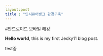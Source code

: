 ```yaml
---
layout:post
title : "인시큐어뱅크 환경구축"
---
```


#안드로이드 모바일 해킹

**Hello world**, this is my first Jecky11 blog post.

test중
